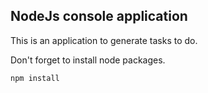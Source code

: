 ## NodeJs console application

This is an application to generate tasks to do.

Don't forget to install node packages.

```
npm install

```